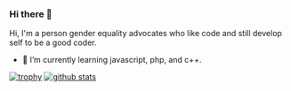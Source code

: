 ### Hi there 👋
Hi, I'm a person gender equality advocates who like code and still develop self to be a good coder.
- 🌱 I’m currently learning javascript, php, and c++.

[![trophy](https://github-profile-trophy.vercel.app/?username=WillyFerry&theme=dark)](https://github.com/ryo-ma/github-profile-trophy)
[![github stats](https://github-readme-stats.vercel.app/api?username=WillyFerry&count_private=true&theme=dark)](https://github.com/anuraghazra/github-readme-stats)

<!--
**WillyFerry/WillyFerry** is a ✨ _special_ ✨ repository because its `README.md` (this file) appears on your GitHub profile.

Here are some ideas to get you started:

- 🔭 I’m currently working on ...
- 🌱 I’m currently learning ...
- 👯 I’m looking to collaborate on ...
- 🤔 I’m looking for help with ...
- 💬 Ask me about ...
- 📫 How to reach me: ...
- 😄 Pronouns: ...
- ⚡ Fun fact: ...
-->
